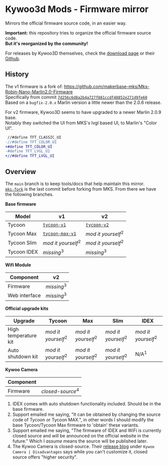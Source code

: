 # Kywoo3d Mods - Firmware mirror

Mirrors the official firmware source code, in an easier way.

**Important:** this repository tries to organize the official firmware source code.<br>
**But it's reorganized by the community!**

For releases by Kywoo3D themselves, check the [download page](https://www.kywoo3d.com/pages/kywoo-3d-printer-download-page) or their [Github](https://github.com/Kywoo3D).

## History

The v1 firmware is a fork of: https://github.com/makerbase-mks/Mks-Robin-Nano-Marlin2.0-Firmware<br>
Specifically from commit [`7d256c6d8a2b4a727f881ccdf48852e271d9fe60`](https://github.com/makerbase-mks/Mks-Robin-Nano-Marlin2.0-Firmware/commit/7d256c6d8a2b4a727f881ccdf48852e271d9fe60)<br>
Based on a `bugfix-2.0.x` Marlin version a little newer than the 2.0.6 release.

For v2 firmware, Kywoo3D seems to have upgraded to a newer Marlin 2.0.9 base.<br>
Notably they switched the UI from MKS's lvgl based UI, to Marlin's "Color UI".

```diff
 //#define TFT_CLASSIC_UI
-//#define TFT_COLOR_UI
+#define TFT_COLOR_UI
-#define TFT_LVGL_UI
+//#define TFT_LVGL_UI
```

## Overview

The `main` branch is to keep tools/docs that help maintain this mirror.<br>
[`mks-fork`](https://github.com/Kywoo3D-Mods/firmware-mirror/tree/mks-fork) is the last commit before forking from MKS. From there we have the following branches.

**Base firmware**

|Model|v1|v2|
|---|---|---|
|Tycoon|[`tycoon-v1`](https://github.com/Kywoo3D-Mods/firmware-mirror/tree/tycoon-v1)|[`tycoon-v2`](https://github.com/Kywoo3D-Mods/firmware-mirror/tree/tycoon-v2)|
|Tycoon Max|[`tycoon-max-v1`](https://github.com/Kywoo3D-Mods/firmware-mirror/tree/tycoon-max-v1)|_mod it yourself_<sup>2</sup>|
|Tycoon Slim|_mod it yourself_<sup>2</sup>|_mod it yourself_<sup>2</sup>|
|Tycoon IDEX|_missing_<sup>3</sup>|_missing_<sup>3</sup>|

**Wifi Module**

|Component|v2|
|---|---|
|Firmware|_missing_<sup>3</sup>|
|Web interface|_missing_<sup>3</sup>|

**Official upgrade kits**

|Upgrade|Tycoon|Max|Slim|IDEX|
|---|---|---|---|---|
|High temperature kit|_mod it yourself_<sup>2</sup>|_mod it yourself_<sup>2</sup>|_mod it yourself_<sup>2</sup>|_mod it yourself_<sup>2</sup>|
|Auto shutdown kit|_mod it yourself_<sup>2</sup>|_mod it yourself_<sup>2</sup>|_mod it yourself_<sup>2</sup>|N/A<sup>1</sup>|

**Kywoo Camera**

|Component||
|---|---|
|Firmware|_closed-source_<sup>4</sup>|

1. IDEX comes with auto shutdown functionality included. Should be in the base firmware.
2. Support emailed me saying, "It can be obtained by changing the source code of Tycoon or Tycoon MAX.", in other words I should modify the base Tycoon/Tycoon Max firmware to 'obtain' these variants.
3. Support emailed me saying, "The firmware of IDEX and WiFi is currently closed source and will be announced on the official website in the future." Which I _assume_ means the source will be published later.
4. The Kywoo Camera is closed-source. Their [release blog](https://www.kywoo3d.com/blogs/3d-printer-news/kywoo-camera-3d-printer-remote-control-and-monitoring) under `Kywoo Camera | Disadvantages` says while you can't customize it, closed source offers "higher security".
